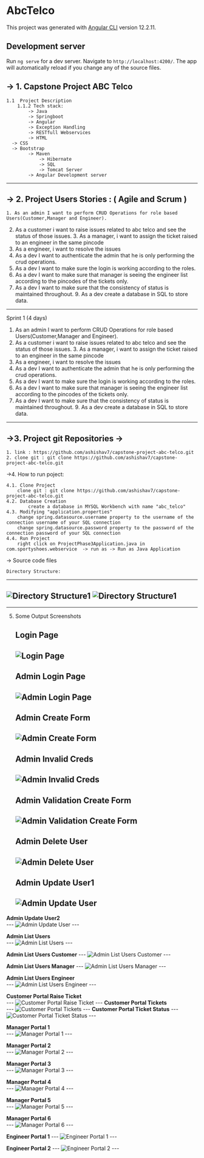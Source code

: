 # AbcTelco

This project was generated with [Angular CLI](https://github.com/angular/angular-cli) version 12.2.11.

## Development server

Run `ng serve` for a dev server. Navigate to `http://localhost:4200/`. The app will automatically reload if you change any of the source files.

->  1. Capstone Project ABC Telco 
---
	1.1  Project Description
		1.1.2 Tech stack:	
			-> Java
			-> Springboot
			-> Angular
			-> Exception Handling
			-> RESTfull Webservices
			-> HTML
      -> CSS
      -> Bootstrap
			-> Maven
      			-> Hibernate
      			-> SQL
      			-> Tomcat Server
            -> Angular Development server
---
		
    
-> 2. Project Users Stories : ( Agile and Scrum )
---

	1. As an admin I want to perform CRUD Operations for role based Users(Customer,Manager and Engineer).
  2. As a customer i want to raise issues related to abc telco and see the status of those issues.
	3. As a manager, i want to assign the ticket raised to an engineer in the same pincode
  4. As a engineer, i want to resolve the issues
  5. As a dev I want to authenticate the admin that he is only performing the crud operations.
  6. As a dev I want to make sure the login is working according to the roles.
  7. As a dev I want to make sure that manager is seeing the engineer list according to the pincodes of the tickets only.
  8. As a dev I want to make sure that the consistency of status is maintained throughout.
	9. As a dev create a database in SQL to store data.
  
---

Sprint 1 (4 days)

  1. As an admin I want to perform CRUD Operations for role based Users(Customer,Manager and Engineer).
  2. As a customer i want to raise issues related to abc telco and see the status of those issues.
	3. As a manager, i want to assign the ticket raised to an engineer in the same pincode
  4. As a engineer, i want to resolve the issues
  5. As a dev I want to authenticate the admin that he is only performing the crud operations.
  6. As a dev I want to make sure the login is working according to the roles.
  7. As a dev I want to make sure that manager is seeing the engineer list according to the pincodes of the tickets only.
  8. As a dev I want to make sure that the consistency of status is maintained throughout.
	9. As a dev create a database in SQL to store data.
	
---

->3. Project git Repositories ->
---
	1. link : https://github.com/ashishav7/capstone-project-abc-telco.git
	2. clone git : git clone https://github.com/ashishav7/capstone-project-abc-telco.git
	

->4. How to run poject:
	
	4.1. Clone Project
		clone git : git clone https://github.com/ashishav7/capstone-project-abc-telco.git
	4.2. Database Creation
    		create a database in MYSQL Workbench with name "abc_telco"
  	4.3. Modifying "application.properties"
		change spring.datasource.username property to the username of the connection username of your SQL connection
		change spring.datasource.password property to the password of the connection password of your SQL connection
  	4.4. Run Project 
  		right click on ProjectPhase3Application.java in com.sportyshoes.webservice  -> run as -> Run as Java Application

-> Source code files

	Directory Structure:
  ---
  ![Directory Structure1](screenshot/directory-1.jpg)
  ![Directory Structure1](screenshot/directory-2.jpg)
  ---
  -----

5. Some Output Screenshots
	
	**Login Page**
	--- 
	![Login Page](screenshot/login-page.jpg)
	---
	**Admin Login Page**	
	--- 
	![Admin Login Page](screenshot/admin-login.jpg)
	---
  
	**Admin Create Form**	
	--- 
	![Admin Create Form](screenshot/admin-create-form.jpg)
	---
  
	**Admin Invalid Creds**	
	--- 
	![Admin Invalid Creds](screenshot/admin-invalid-creds.jpg)
	---
  
	**Admin Validation Create Form**	
	--- 
	![Admin Validation Create Form](screenshot/admin-validation-create-form.jpg)
	---
  
	**Admin Delete User**	
	--- 
	![Admin Delete User](screenshot/delete-user.jpg)
	---
  
	**Admin Update User1**	
	--- 
	![Admin Update User](screenshot/update-user1.jpg)
	---
  **Admin Update User2**	
	--- 
	![Admin Update User](screenshot/update-user2.jpg)
	---
 
  **Admin List Users**	
	--- 
	![Admin List Users](screenshot/list-users-all.jpg)
	---
 
  **Admin List Users Customer**	
	--- 
	![Admin List Users Customer](screenshot/list-users-customer.jpg)
	--- 
  
   **Admin List Users Manager**	
	--- 
	![Admin List Users Manager](screenshot/list-users-manager.jpg)
	--- 
  
   **Admin List Users Engineer**	
	--- 
	![Admin List Users Engineer](screenshot/list-user-engineer.jpg)
	---   
 
 
 **Customer Portal Raise Ticket**	
	--- 
	![Customer Portal Raise Ticket](screenshot/customer-portal-raise-ticket.jpg)
	---
  **Customer Portal Tickets**	
	--- 
	![Customer Portal Tickets](screenshot/customer-portal-tickets.jpg)
	---
  **Customer Portal Ticket Status**	
	--- 
	![Customer Portal Ticket Status](screenshot/customer-portal-ticket-status.jpg)
	---
  
  **Manager Portal 1**	
	--- 
	![Manager Portal 1](screenshot/manager-1.jpg)
	---
  
  **Manager Portal 2**	
	--- 
	![Manager Portal 2](screenshot/manager-2.jpg)
	---
  
  **Manager Portal 3**	
	--- 
	![Manager Portal 3](screenshot/manager-3.jpg)
	---
  
  **Manager Portal 4**	
	--- 
	![Manager Portal 4](screenshot/manager-4.jpg)
	---
  
  **Manager Portal 5**	
	--- 
	![Manager Portal 5](screenshot/manager-5.jpg)
	---
  
  **Manager Portal 6**	
	--- 
	![Manager Portal 6](screenshot/manager-6.jpg)
	---
  
  
  **Engineer Portal 1**	
	--- 
	![Engineer Portal 1](screenshot/engineer-1.jpg)
	---
  
  
  **Engineer Portal 2**	
	--- 
	![Engineer Portal 2](screenshot/engineer-2.jpg)
	---
  
  
  
  
